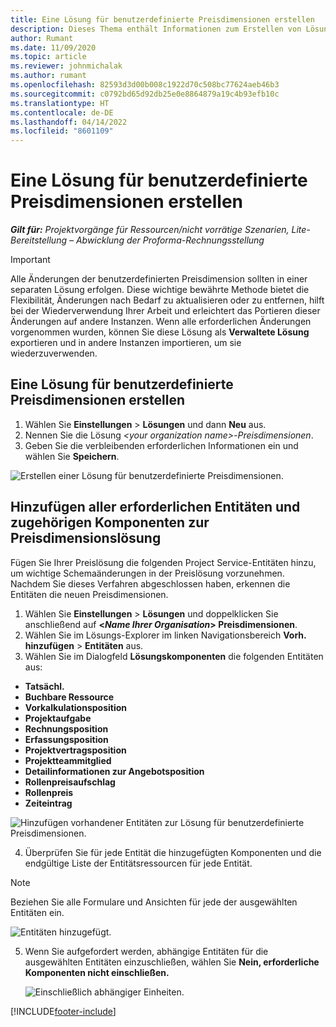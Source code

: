 ```yaml
---
title: Eine Lösung für benutzerdefinierte Preisdimensionen erstellen
description: Dieses Thema enthält Informationen zum Erstellen von Lösungen für benutzerdefinierte Preisdimensionen.
author: Rumant
ms.date: 11/09/2020
ms.topic: article
ms.reviewer: johnmichalak
ms.author: rumant
ms.openlocfilehash: 82593d3d00b008c1922d70c508bc77624aeb46b3
ms.sourcegitcommit: c0792bd65d92db25e0e8864879a19c4b93efb10c
ms.translationtype: HT
ms.contentlocale: de-DE
ms.lasthandoff: 04/14/2022
ms.locfileid: "8601109"
---
```

# <a name="create-a-solution-for-custom-pricing-dimensions"></a>Eine Lösung für benutzerdefinierte Preisdimensionen erstellen

 _**Gilt für:** Projektvorgänge für Ressourcen/nicht vorrätige Szenarien, Lite-Bereitstellung – Abwicklung der Proforma-Rechnungsstellung_ 

>[!IMPORTANT]
>Alle Änderungen der benutzerdefinierten Preisdimension sollten in einer separaten Lösung erfolgen. Diese wichtige bewährte Methode bietet die Flexibilität, Änderungen nach Bedarf zu aktualisieren oder zu entfernen, hilft bei der Wiederverwendung Ihrer Arbeit und erleichtert das Portieren dieser Änderungen auf andere Instanzen. Wenn alle erforderlichen Änderungen vorgenommen wurden, können Sie diese Lösung als **Verwaltete Lösung** exportieren und in andere Instanzen importieren, um sie wiederzuverwenden.

## <a name="create-a-solution-for-custom-pricing-dimensions"></a>Eine Lösung für benutzerdefinierte Preisdimensionen erstellen

1.  Wählen Sie **Einstellungen** > **Lösungen** und dann **Neu** aus.
2.  Nennen Sie die Lösung *\<your organization name\>-Preisdimensionen*.
3. Geben Sie die verbleibenden erforderlichen Informationen ein und wählen Sie **Speichern**.

  ![Erstellen einer Lösung für benutzerdefinierte Preisdimensionen.](./media/Creation-of-custom-pricing-dimension-solution.png)
 
## <a name="add-all-required-entities-and-related-components-to-the-pricing-dimension-solution"></a>Hinzufügen aller erforderlichen Entitäten und zugehörigen Komponenten zur Preisdimensionslösung

Fügen Sie Ihrer Preislösung die folgenden Project Service-Entitäten hinzu, um wichtige Schemaänderungen in der Preislösung vorzunehmen. Nachdem Sie dieses Verfahren abgeschlossen haben, erkennen die Entitäten die neuen Preisdimensionen.

1.  Wählen Sie **Einstellungen** > **Lösungen** und doppelklicken Sie anschließend auf **<*Name Ihrer Organisation*> Preisdimensionen**.
2.  Wählen Sie im Lösungs-Explorer im linken Navigationsbereich **Vorh. hinzufügen** > **Entitäten** aus.
3.  Wählen Sie im Dialogfeld **Lösungskomponenten** die folgenden Entitäten aus:
 
   - **Tatsächl.**
   - **Buchbare Ressource**
   - **Vorkalkulationsposition**
   - **Projektaufgabe**
   - **Rechnungsposition**
   - **Erfassungsposition**
   - **Projektvertragsposition**
   - **Projektteammitglied**
   - **Detailinformationen zur Angebotsposition**
   - **Rollenpreisaufschlag**
   - **Rollenpreis**
   - **Zeiteintrag**
 
   ![Hinzufügen vorhandener Entitäten zur Lösung für benutzerdefinierte Preisdimensionen.](./media/Existing-entities-to-PD-solution.png)
 
 4. Überprüfen Sie für jede Entität die hinzugefügten Komponenten und die endgültige Liste der Entitätsressourcen für jede Entität. 

   >[!NOTE]
   > Beziehen Sie alle Formulare und Ansichten für jede der ausgewählten Entitäten ein.

  ![Entitäten hinzugefügt.](./media/solution-component-selection.png)


5.  Wenn Sie aufgefordert werden, abhängige Entitäten für die ausgewählten Entitäten einzuschließen, wählen Sie **Nein, erforderliche Komponenten nicht einschließen.**

    ![Einschließlich abhängiger Einheiten.](./media/Do-not-include-required.png)


[!INCLUDE[footer-include](../includes/footer-banner.md)]